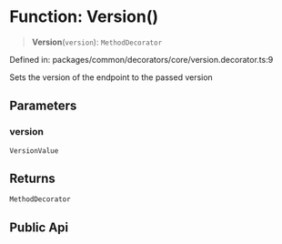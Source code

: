 # Function: Version()

> **Version**(`version`): `MethodDecorator`

Defined in: packages/common/decorators/core/version.decorator.ts:9

Sets the version of the endpoint to the passed version

## Parameters

### version

`VersionValue`

## Returns

`MethodDecorator`

## Public Api

